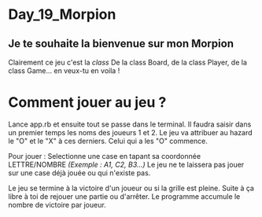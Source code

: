 # __Day_19_Morpion__
## Je te souhaite la bienvenue sur mon Morpion

Clairement ce jeu c'est la *class*
De la class Board, de la class Player, de la class Game... en veux-tu en voila !

# Comment jouer au jeu ?

Lance app.rb et ensuite tout se passe dans le terminal.
Il faudra saisir dans un premier temps les noms des joueurs 1 et 2.
Le jeu va attribuer au hazard le "O" et le "X" à ces derniers. Celui qui a les "O" commence.

Pour jouer : Selectionne une case en tapant sa coordonnée LETTRE/NOMBRE 
*(Exemple : A1, C2, B3...)*
Le jeu ne te laissera pas jouer sur une case déjà jouée ou qui n'existe pas.

Le jeu se termine à la victoire d'un joueur ou si la grille est pleine.
Suite à ça libre à toi de rejouer une partie ou d'arrêter. Le programme accumule le nombre de victoire par joueur.